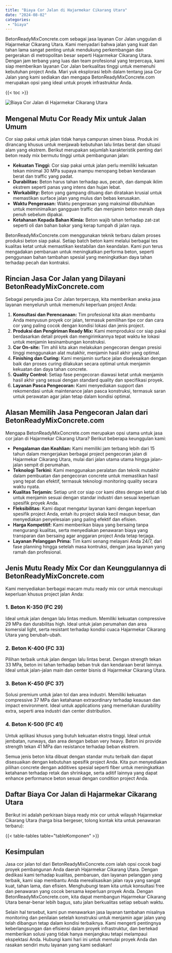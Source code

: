 ```yaml
---
title: "Biaya Cor Jalan di Hajarmekar Cikarang Utara"
date: "2024-08-02"
categories: 
 - "biaya"
---
```


BetonReadyMixConcrete.com sebagai jasa layanan Cor Jalan unggulan di Hajarmekar Cikarang Utara. Kami menyadari bahwa jalan yang kuat dan tahan lama sangat penting untuk mendukung perkembangan dan pergerakan di metropolitan besar seperti Hajarmekar Cikarang Utara. Dengan jam terbang yang luas dan team profesional yang terpercaya, kami siap memberikan layanan Cor Jalan berkualitas tinggi untuk memenuhi kebutuhan project Anda. Mari yuk eksplorasi lebih dalam tentang jasa Cor Jalan yang kami sediakan dan mengapa BetonReadyMixConcrete.com merupakan opsi yang ideal untuk proyek infrastruktur Anda.

{{< toc >}}

![Biaya Cor Jalan di Hajarmekar Cikarang Utara](https://betoncor8.github.io/cor/harga-beton-readymix-concrete%20(30).png)

## Mengenal Mutu Cor Ready Mix untuk Jalan Umum

Cor siap pakai untuk jalan tidak hanya campuran simen biasa. Produk ini dirancang khusus untuk menjawab kebutuhan lalu lintas berat dan situasi alam yang ekstrem. Berikut merupakan sejumlah karakteristik penting dari beton ready mix bermutu tinggi untuk pembangunan jalan:

- **Kekuatan Tinggi:** Cor siap pakai untuk jalan perlu memiliki kekuatan tekan minimal 30 MPa supaya mampu menopang beban kendaraan berat dan traffic yang padat.
- **Durabilitas:** Beton harus tahan terhadap aus, pecah, dan dampak iklim ekstrem seperti panas yang intens dan hujan lebat.
- **Workability:** Beton yang gampang dituang dan diratakan krusial untuk memastikan surface jalan yang mulus dan bebas kerusakan.
- **Waktu Pengerasan:** Waktu pengerasan yang maksimal dibutuhkan untuk meminimalkan gangguan traffic dan menjamin beton meraih daya penuh sebelum dipakai.
- **Ketahanan Kepada Bahan Kimia:** Beton wajib tahan terhadap zat-zat seperti oli dan bahan bakar yang kerap tumpah di jalan raya.

BetonReadyMixConcrete.com menggunakan teknik terbaru dalam proses produksi beton siap pakai. Setiap batch beton kami melalui berbagai tes kualitas ketat untuk memastikan kestabilan dan keandalan. Kami pun terus mengadakan pembaruan untuk meningkatkan performa beton, seperti penggunaan bahan tambahan spesial yang meningkatkan daya tahan terhadap pecah dan kontraksi.

## Rincian Jasa Cor Jalan yang Dilayani BetonReadyMixConcrete.com

Sebagai penyedia jasa Cor Jalan terpercaya, kita memberikan aneka jasa layanan menyeluruh untuk memenuhi keperluan project Anda:

1. **Konsultasi dan Perencanaan:** Tim profesional kita akan membantu Anda menyusun proyek cor jalan, termasuk pemilihan tipe cor dan cara cor yang paling cocok dengan kondisi lokasi dan jenis project.
2. **Produksi dan Pengiriman Ready Mix:** Kami memproduksi cor siap pakai berdasarkan detail proyek dan mengirimkannya tepat waktu ke lokasi untuk menjamin kesinambungan konstruksi.
3. **Cor On-site:** Tim ahli kita akan melakukan pengecoran dengan presisi tinggi menggunakan alat mutakhir, menjamin hasil akhir yang optimal.
4. **Finishing dan Curing:** Kami menjamin surface jalan diselesaikan dengan baik dan proses curing dilakukan secara optimal untuk menjamin kekuatan dan daya tahan concrete.
5. **Quality Control:** Setiap fase pengecoran diawasi ketat untuk menjamin hasil akhir yang sesuai dengan standard quality dan specifikasi proyek.
6. **Layanan Pasca Pengecoran:** Kami menyediakan support dan rekomendasi untuk maintenance jalan pasca konstruksi, termasuk saran untuk perawatan agar jalan tetap dalam kondisi optimal.

## Alasan Memilih Jasa Pengecoran Jalan dari BetonReadyMixConcrete.com

Mengapa BetonReadyMixConcrete.com merupakan opsi utama untuk jasa cor jalan di Hajarmekar Cikarang Utara? Berikut beberapa keunggulan kami:

- **Pengalaman dan Keahlian:** Kami memiliki jam terbang lebih dari 15 tahun dalam mengerjakan berbagai project pengecoran jalan di Hajarmekar Cikarang Utara, mulai dari jalan utama utama hingga jalan-jalan sempit di perumahan.
- **Teknologi Terkini:** Kami menggunakan peralatan dan teknik mutakhir dalam pembuatan dan pengecoran concrete untuk memastikan hasil yang tepat dan efektif, termasuk teknologi monitoring quality secara waktu nyata.
- **Kualitas Terjamin:** Setiap unit cor siap cor kami dites dengan ketat di lab untuk menjamin sesuai dengan standar industri dan sesuai keperluan spesifik proyek Anda.
- **Fleksibilitas:** Kami dapat mengatur layanan kami dengan keperluan spesifik project Anda, entah itu project skala kecil maupun besar, dan menyediakan penyelesaian yang paling efektif dan efisien.
- **Harga Kompetitif:** Kami memberikan biaya yang bersaing tanpa mengurangi kualitas, serta menyediakan penawaran biaya yang transparan dan bersaing agar anggaran project Anda tetap terjaga.
- **Layanan Pelanggan Prima:** Tim kami senang melayani Anda 24/7, dari fase planning hingga setelah masa kontruksi, dengan jasa layanan yang ramah dan profesional.

## Jenis Mutu Ready Mix Cor dan Keunggulannya di BetonReadyMixConcrete.com

Kami menyediakan berbagai macam mutu ready mix cor untuk mencukupi keperluan khusus project jalan Anda:

### 1\. Beton K-350 (FC 29)

Ideal untuk jalan dengan lalu lintas medium. Memiliki kekuatan compressive 29 MPa dan durabilitas high. Ideal untuk jalan perumahan dan area komersial light, serta resistant terhadap kondisi cuaca Hajarmekar Cikarang Utara yang berubah-ubah.

### 2\. Beton K-400 (FC 33)

Pilihan terbaik untuk jalan dengan lalu lintas berat. Dengan strength tekan 33 MPa, beton ini tahan terhadap beban truk dan kendaraan berat lainnya. Ideal untuk jalan-jalan main dan center bisnis di Hajarmekar Cikarang Utara.

### 3\. Beton K-450 (FC 37)

Solusi premium untuk jalan tol dan area industri. Memiliki kekuatan compressive 37 MPa dan ketahanan extraordinary terhadap keausan dan impact environment. Ideal untuk applications yang memerlukan durability extra, seperti area industri dan center distribution.

### 4\. Beton K-500 (FC 41)

Untuk aplikasi khusus yang butuh kekuatan ekstra tinggi. Ideal untuk jembatan, runways, dan area dengan beban very heavy. Beton ini provide strength tekan 41 MPa dan resistance terhadap beban ekstrem.

Semua jenis beton kita dibuat dengan standar mutu terbaik dan dapat disesuaikan dengan kebutuhan spesifik project Anda. Kita pun menyediakan pilihan concrete dengan additives spesial seperti fiber untuk meningkatkan ketahanan terhadap retak dan shrinkage, serta aditif lainnya yang dapat enhance performance beton sesuai dengan condition project Anda.

## Daftar Biaya Cor Jalan di Hajarmekar Cikarang Utara

Berikut ini adalah perkiraan biaya ready mix cor untuk wilayah Hajarmekar Cikarang Utara (harga bisa bergeser, tolong kontak kita untuk penawaran terbaru):

{{< table-tables table="tableKomponen" >}}

## Kesimpulan

Jasa cor jalan tol dari BetonReadyMixConcrete.com ialah opsi cocok bagi proyek pembangunan Anda daerah Hajarmekar Cikarang Utara. Dengan dedikasi kami terhadap kualitas, pembaruan, dan layanan pelanggan yang terbaik, kami siap membantu Anda merealisasikan jalan raya yang sangat kuat, tahan lama, dan efisien. Menghubungi team kita untuk konsultasi free dan penawaran yang cocok bersama keperluan proyek Anda. Dengan BetonReadyMixConcrete.com, kita dapat membangun Hajarmekar Cikarang Utara benar-benar lebih bagus, satu jalan berkualitas setiap sebuah waktu.

Selain hal tersebut, kami pun menawarkan jasa layanan tambahan misalnya monitoring dan penilaian setelah konstruksi untuk menjamin agar jalan yang telah dibangun tetap dalam kondisi terbaiknya. Kami mengerti pentingnya keberlangsungan dan efisiensi dalam proyek infrastruktur, dan bertekad memberikan solusi yang tidak hanya menjangkau tetapi melampaui ekspektasi Anda. Hubungi kami hari ini untuk memulai proyek Anda dan rasakan sendiri mutu layanan yang kami sediakan!
